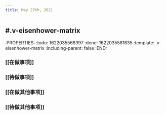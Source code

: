 ```yaml
---
title: May 27th, 2021
---
```


## #.v-eisenhower-matrix
:PROPERTIES:
:todo: 1622035568397
:done: 1622035581635
:template: .v-eisenhower-matrix
:including-parent: false
:END:
### [[在做事项]]
####
####
####
### [[待做事项]]
####
####
####
### [[在做其他事项]]
####
####
####
### [[待做其他事项]]
####
####
####

